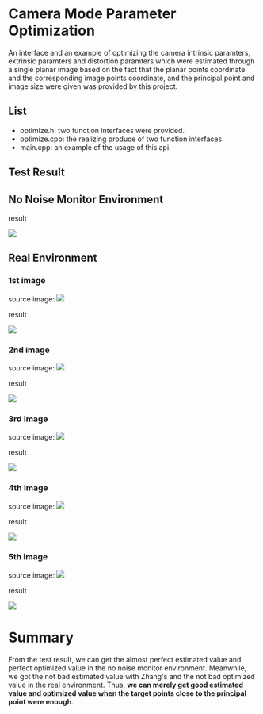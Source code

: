 Camera Mode Parameter Optimization
====================================
An interface and an example of optimizing the camera intrinsic paramters, extrinsic paramters and distortion paramters which were estimated through a single planar image based on the fact that the planar points coordinate and the corresponding image points coordinate, and the principal point and image size were given was provided by this project.

List
----
* optimize.h: two function interfaces were provided.
* optimize.cpp: the realizing produce of two function interfaces.
* main.cpp: an example of the usage of this api.

Test Result
------------
No Noise Monitor Environment
----------------------------
result

![](./pic/monitor1.jpg)


Real Environment
----------------------------
### 1st image
source image:
![](./pic/1.jpg)

result

![](./pic/img1_rst.jpg)


### 2nd image
source image: 
![](./pic/2.jpg)

result

![](./pic/img2_rst.jpg)


### 3rd image
source image: 
![](./pic/3.jpg)

result

![](./pic/img3_rst.jpg)


### 4th image
source image: 
![](./pic/4.jpg)

result

![](./pic/img4_rst.jpg)


### 5th image
source image: 
![](./pic/5.jpg)

result

![](./pic/img5_rst.jpg)

# Summary
From the test result, we can get the almost perfect estimated value and perfect optimized value in the no noise monitor environment. Meanwhile, we got the not bad estimated value with Zhang's and the not bad optimized value in the real environment. Thus, **we can merely get good estimated value and optimized value when the target points close to the principal point were enough**.

